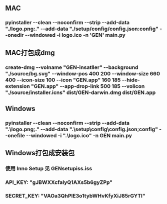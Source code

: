 ## MAC
### pyinstaller --clean --noconfirm --strip --add-data "./logo.png:." --add-data "./setup/config/config.json:config" --onedir --windowed -i logo.ico -n 'GEN' main.py

## MAC打包成dmg
### create-dmg --volname "GEN-insatller" --background "./source/bg.svg" --window-pos 400 200 --window-size 660 400 --icon-size 100  --icon "GEN.app" 160 185 --hide-extension "GEN.app" --app-drop-link 500 185  --volicon "./source/installer.icns"  dist/GEN-darwin.dmg  dist/GEN.app

## Windows
### pyinstaller --clean --noconfirm --strip --add-data ".\\logo.png;." --add-data ".\\setup\\config\\config.json;config" --onefile --windowed -i ".\\logo.ico" -n GEN main.py

## Windows打包成安装包
### 使用 Inno Setup 见 GENsetupiss.iss

### API_KEY: "gJBWXXcfaIyQ1AXs5b6gyZPp"
### SECRET_KEY: "VAOa3QhPlE3o1tybWHvKfyXiJ85rGYTl"
